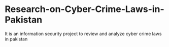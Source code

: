 # Research-on-Cyber-Crime-Laws-in-Pakistan
It is an information security project to review and analyze cyber crime laws in pakistan
